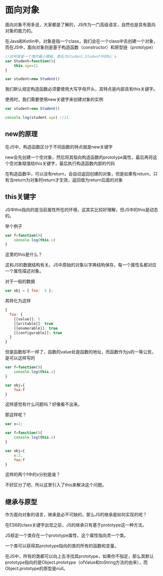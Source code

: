 # 面向对象

面向对象不用多说，大家都是了解的，JS作为一门高级语言，自然也是具有面向对象的能力的。

在Java和Kotlin中，对象是指一个class，我们会在一个class中去创建一个对象，而在JS中，面向对象则是基于构造函数（constructor）和原型链（prototype）

```js
//这样就是一个类的最小模板，类名为Student,Student中的bi'a
var Student=function(){
	this.age=11
}
```

```js
var student=new Student()
```

我们默认规定构造函数必须要使用大写字母开头，其特点是内部具有this关键字。

使用时，我们需要使用new关键字来创建对象的实例

```js
var student=new Student()

console.log(student.age) //11
```

## new的原理

在JS中，构造函数区分于不同函数的特点就是new关键字

new会先创建一个空对象，然后将其指向构造函数的prototype属性，最后再将这个空对象赋值给this关键字，最后执行构造函数内部的代码

在构造函数中，可以没有return，会自动返回创建的对象，但是如果有return，只有当return为对象时return才生效，返回值为return后面的对象

## this关键字

JS中this指向的是当前属性所在的环境，这其实比较好理解，但JS中的this是动态的。

举个例子

```js
var f=function(){
	console.log(this.x)
}
```

这里的this是什么？

这和JS的数据结构有关。JS中原始的对象以字典结构保存，每一个属性名都对应一个属性描述对象。

对于一般的数据

```js
var obj = { foo:  5 };
```

其转化为这样

```js
{
  foo: {
    [[value]]: 5
    [[writable]]: true
    [[enumerable]]: true
    [[configurable]]: true
  }
}
```

但是函数却不一样了，函数的value处是函数的地址，而函数作为js的一等公民，是可以这样写的

```js
var f=function(){
	console.log(this.x)
}

var obj={
	foo:f
}
```

这样感觉有什么问题吗？好像看不出来。

那这样呢？

```js
var x=1;

var f=function(){
	console.log(this.x)
}

var obj={
	x:2,
	foo:f
}
```

这样的两个f中的x分别是谁？

不好区分了吧，所以这里引入了this来解决这个问题。

## 继承与原型

作为面向对象的语言，继承是必不可缺的，那么JS的继承是如何实现的呢？

在ES6的class关键字出现之前，JS的继承只有基于prototype这一种方法。

JS规定一个类存在一个prototype属性，这个属性指向灵一个类。

一个类可以获得其prototype指向的类的所有的函数和变量。

在JS中，所有的类都可以向上去寻找其prototype，如果你不指定，那么其默认prototype指向的是Object.prototype（ofValue和toString方法的由来），而Object.prototype的原型是null。

